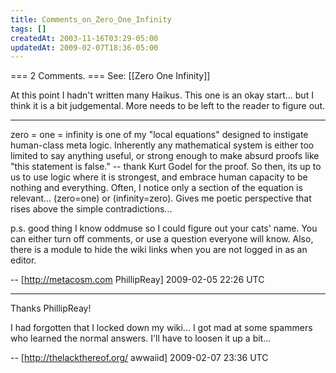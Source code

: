 ```yaml
---
title: Comments_on_Zero_One_Infinity
tags: []
createdAt: 2003-11-16T03:29-05:00
updatedAt: 2009-02-07T18:36-05:00
---
```


=== 2 Comments. ===
See: [[Zero One Infinity]]

At this point I hadn't written many Haikus. This one is an okay start... but I think it is a bit judgemental. More needs to be left to the reader to figure out.

----

zero = one = infinity
is one of my "local equations" designed to instigate human-class meta logic. Inherently any mathematical system is either too limited to say anything useful, or strong enough to make absurd proofs like "this statement is false." -- thank Kurt Godel for the proof. So then, its up to us to use logic where it is strongest, and embrace human capacity to be nothing and everything. Often, I notice only a section of the equation is relevant... (zero=one) or (infinity=zero). Gives me poetic perspective that rises above the simple contradictions...

p.s. good thing I know oddmuse so I could figure out your cats' name. You can either turn off comments, or use a question everyone will know. Also, there is a module to hide the wiki links when you are not logged in as an editor.

-- [http://metacosm.com PhillipReay] 2009-02-05 22:26 UTC


----

Thanks PhillipReay!

I had forgotten that I locked down my wiki... I got mad at some spammers who learned the normal answers. I'll have to loosen it up a bit...

-- [http://thelackthereof.org/ awwaiid] 2009-02-07 23:36 UTC


